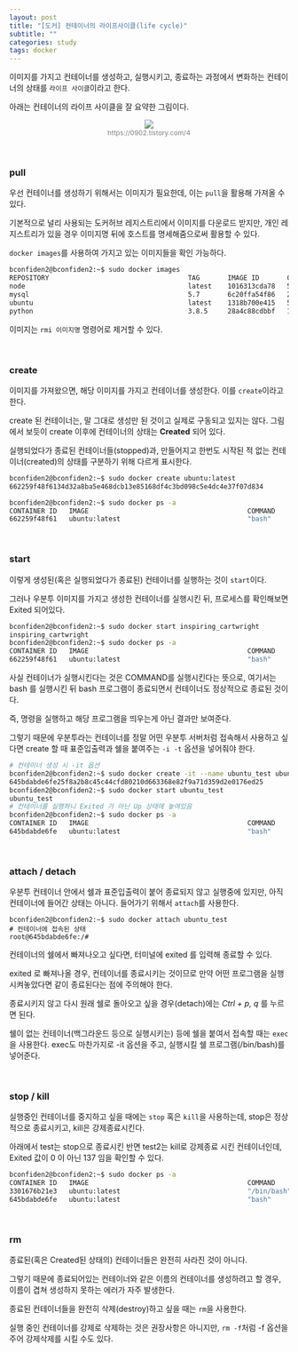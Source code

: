 ```yaml
---
layout: post
title: "[도커] 컨테이너의 라이프사이클(life cycle)"
subtitle: ""
categories: study
tags: docker
---
```


이미지를 가지고 컨테이너를 생성하고, 실행시키고, 종료하는 과정에서 변화하는 컨테이너의 상태를 ```라이프 사이클```이라고 한다.

아래는 컨테이너의 라이프 사이클을 잘 요약한 그림이다.

<figure style="display:block; text-align:center;">
  <img src="https://t1.daumcdn.net/cfile/tistory/99F72A3B5B7B7CB82E?download">
  <figcaption style="text-align:center; font-size:12px; color:#808080">
    https://0902.tistory.com/4
  </figcaption>
</figure>

<br>

### pull

우선 컨테이너를 생성하기 위해서는 이미지가 필요한데, 이는 ```pull```을 활용해 가져올 수 있다.

기본적으로 널리 사용되는 도커허브 레지스트리에서 이미지를 다운로드 받지만, 개인 레지스트리가 있을 경우 이미지명 뒤에 호스트를 명세해줌으로써 활용할 수 있다.

```docker images```를 사용하여 가지고 있는 이미지들을 확인 가능하다.

```bash
bconfiden2@bconfiden2:~$ sudo docker images
REPOSITORY                                   TAG       IMAGE ID       CREATED         SIZE
node                                         latest    1016313cda78   5 days ago      907MB
mysql                                        5.7       6c20ffa54f86   2 weeks ago     448MB
ubuntu                                       latest    1318b700e415   5 weeks ago     72.8MB
python                                       3.8.5     28a4c88cdbbf   11 months ago   882MB
```

이미지는 ```rmi 이미지명``` 명령어로 제거할 수 있다.

<br>

### create

이미지를 가져왔으면, 해당 이미지를 가지고 컨테이너를 생성한다. 이를 ```create```이라고 한다.

create 된 컨테이너는, 말 그대로 생성만 된 것이고 실제로 구동되고 있지는 않다. 그림에서 보듯이 create 이후에 컨테이너의 상태는 **Created** 되어 있다.

실행되었다가 종료된 컨테이너들(stopped)과, 만들어지고 한번도 시작된 적 없는 컨테이너(created)의 상태를 구분하기 위해 다르게 표시한다.

```bash
bconfiden2@bconfiden2:~$ sudo docker create ubuntu:latest
662259f48f6134d32a8ba5e468dcb13e85168df4c3bd098c5e4dc4e37f07d834

bconfiden2@bconfiden2:~$ sudo docker ps -a
CONTAINER ID   IMAGE                                        COMMAND                  CREATED         STATUS                     PORTS     NAMES
662259f48f61   ubuntu:latest                                "bash"                   3 seconds ago   Created                              inspiring_cartwright
```

<br>

### start

이렇게 생성된(혹은 실행되었다가 종료된) 컨테이너를 실행하는 것이 ```start```이다.

그러나 우분투 이미지를 가지고 생성한 컨테이너를 실행시킨 뒤, 프로세스를 확인해보면 Exited 되어있다.
```bash
bconfiden2@bconfiden2:~$ sudo docker start inspiring_cartwright
inspiring_cartwright
bconfiden2@bconfiden2:~$ sudo docker ps -a
CONTAINER ID   IMAGE                                        COMMAND                  CREATED      STATUS                     PORTS     NAMES
662259f48f61   ubuntu:latest                                "bash"                   2 days ago   Exited (0) 3 seconds ago             inspiring_cartwright
```

사실 컨테이너가 실행시킨다는 것은 COMMAND를 실행시킨다는 뜻으로, 여기서는 bash 를 실행시킨 뒤 bash 프로그램이 종료되면서 컨테이너도 정상적으로 종료된 것이다.

즉, 명령을 실행하고 해당 프로그램을 띄우는게 아닌 결과만 보여준다.

그렇기 때문에 우분투라는 컨테이너를 정말 어떤 우분투 서버처럼 접속해서 사용하고 싶다면 create 할 때 표준입출력과 쉘을 붙여주는 ```-i -t``` 옵션을 넣어줘야 한다.

```bash
# 컨테이너 생성 시 -it 옵션
bconfiden2@bconfiden2:~$ sudo docker create -it --name ubuntu_test ubuntu:latest
645bdabde6fe25f8a2b8c45c44cfd80210d663368e82f9a71d359d2e0176ed25
bconfiden2@bconfiden2:~$ sudo docker start ubuntu_test
ubuntu_test
# 컨테이너를 실행하니 Exited 가 아닌 Up 상태에 놓여있음
bconfiden2@bconfiden2:~$ sudo docker ps -a
CONTAINER ID   IMAGE                                        COMMAND                  CREATED          STATUS                    PORTS     NAMES
645bdabde6fe   ubuntu:latest                                "bash"                   20 seconds ago   Up 4 seconds                        ubuntu_test
```

<br>

### attach / detach

우분투 컨테이너 안에서 쉘과 표준입출력이 붙어 종료되지 않고 실행중에 있지만, 아직 컨테이너에 들어간 상태는 아니다. 들어가기 위해서 ```attach```를 사용한다.

```
bconfiden2@bconfiden2:~$ sudo docker attach ubuntu_test
# 컨테이너에 접속된 상태
root@645bdabde6fe:/#
```

컨테이너의 쉘에서 빠져나오고 싶다면, 터미널에 exited 를 입력해 종료할 수 있다. 

exited 로 빠져나올 경우, 컨테이너를 종료시키는 것이므로 만약 어떤 프로그램을 실행시켜놓았다면 같이 종료된다는 점에 주의해야 한다.

종료시키지 않고 다시 원래 쉘로 돌아오고 싶을 경우(detach)에는 *Ctrl + p, q* 를 누르면 된다.

쉘이 없는 컨테이너(백그라운드 등으로 실행시키는) 등에 쉘을 붙여서 접속할 때는 ```exec```을 사용한다. exec도 마찬가지로 -it 옵션을 주고, 실행시킬 쉘 프로그램(/bin/bash)를 넣어준다.

<br>

### stop / kill

실행중인 컨테이너를 중지하고 싶을 때에는 ```stop``` 혹은 ```kill```을 사용하는데, stop은 정상적으로 종료시키고, kill은 강제종료시킨다.

아래에서 test는 stop으로 종료시킨 반면 test2는 kill로 강제종료 시킨 컨테이너인데, Exited 값이 0 이 아닌 137 임을 확인할 수 있다.

```bash
bconfiden2@bconfiden2:~$ sudo docker ps -a
CONTAINER ID   IMAGE                                        COMMAND                  CREATED          STATUS                       PORTS     NAMES
3301676b21e3   ubuntu:latest                                "/bin/bash"              29 seconds ago   Exited (137) 4 seconds ago             ubuntu_test2
645bdabde6fe   ubuntu:latest                                "bash"                   10 minutes ago   Exited (0) 8 seconds ago               ubuntu_test
```

<br>

### rm

종료된(혹은 Created된 상태의) 컨테이너들은 완전히 사라진 것이 아니다.

그렇기 때문에 종료되어있는 컨테이너와 같은 이름의 컨테이너를 생성하려고 할 경우, 이름이 겹쳐 생성하지 못하는 에러가 자주 발생한다.

종료된 컨테이너들을 완전히 삭제(destroy)하고 싶을 때는 ```rm```을 사용한다.

실행 중인 컨테이너를 강제로 삭제하는 것은 권장사항은 아니지만, ```rm -f```처럼 -f 옵션을 주어 강제삭제를 시킬 수도 있다.